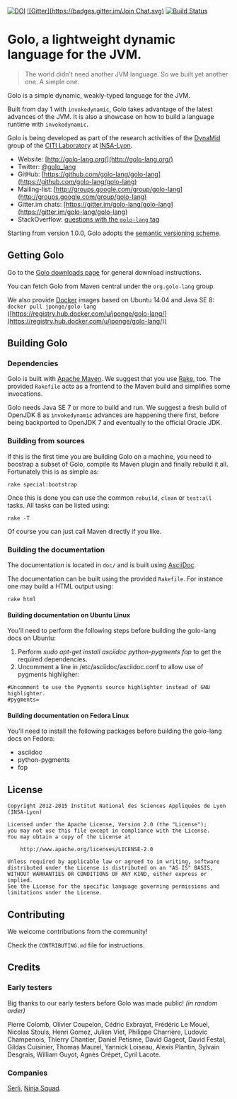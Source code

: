 [![DOI](https://zenodo.org/badge/doi/10.5281/zenodo.14095.svg)](http://dx.doi.org/10.5281/zenodo.14095)
[![Gitter](https://badges.gitter.im/Join Chat.svg)](https://gitter.im/golo-lang/golo-lang?utm_source=badge&utm_medium=badge&utm_campaign=pr-badge&utm_content=badge)
[![Build Status](https://travis-ci.org/golo-lang/golo-lang.svg?branch=master)](https://travis-ci.org/golo-lang/golo-lang)

# Golo, a lightweight dynamic language for the JVM.

> The world didn't need another JVM language.
> So we built yet another one.  A simple one.

Golo is a simple dynamic, weakly-typed language for the JVM.

Built from day 1 with `invokedynamic`, Golo takes advantage of the latest advances of
the JVM. It is also a showcase on how to build a language runtime with `invokedynamic`.

Golo is being developed as part of the research activities of the
[DynaMid](http://dynamid.citi-lab.fr/) group of the
[CITI Laboratory](http://www.citi-lab.fr/) at
[INSA-Lyon](http://www.insa-lyon.fr/).

* Website: [http://golo-lang.org/](http://golo-lang.org/)
* Twitter: [@golo_lang](https://twitter.com/golo_lang)
* GitHub: [https://github.com/golo-lang/golo-lang](https://github.com/golo-lang/golo-lang)
* Mailing-list: [http://groups.google.com/group/golo-lang](http://groups.google.com/group/golo-lang)
* Gitter.im chats: [https://gitter.im/golo-lang/golo-lang](https://gitter.im/golo-lang/golo-lang)
* StackOverflow: [questions with the `golo-lang` tag](http://stackoverflow.com/questions/tagged/golo-lang)

Starting from version 1.0.0, Golo adopts the [semantic versioning scheme](http://semver.org).

## Getting Golo

Go to the [Golo downloads page](http://golo-lang.org/download/) for general download instructions.

You can fetch Golo from Maven central under the `org.golo-lang` group.

We also provide [Docker](http://docker.com/) images based on Ubuntu 14.04 and Java SE 8:
`docker pull jponge/golo-lang` ([https://registry.hub.docker.com/u/jponge/golo-lang/](https://registry.hub.docker.com/u/jponge/golo-lang/))

## Building Golo

### Dependencies

Golo is built with [Apache Maven](http://maven.apache.org/). We suggest that you use
[Rake](http://rake.rubyforge.org), too. The provided `Rakefile` acts as a frontend
to the Maven build and simplifies some invocations.

Golo needs Java SE 7 or more to build and run. We suggest a fresh build of OpenJDK 8 as
`invokedynamic` advances are happening there first, before being backported to OpenJDK 7
and eventually to the official Oracle JDK.

### Building from sources

If this is the first time you are building Golo on a machine, you need to boostrap a subset
of Golo, compile its Maven plugin and finally rebuild it all. Fortunately this is as simple
as:

    rake special:bootstrap

Once this is done you can use the common `rebuild`, `clean` or `test:all` tasks. All tasks
can be listed using:

    rake -T

Of course you can just call Maven directly if you like.

### Building the documentation

The documentation is located in `doc/` and is built using [AsciiDoc](http://asciidoc.org).

The documentation can be built using the provided `Rakefile`. For instance one may build a HTML
output using:

    rake html

#### Building documentation on Ubuntu Linux

You'll need to perform the following steps before building the golo-lang docs on Ubuntu:

1.  Perform *sudo apt-get install asciidoc python-pygments fop* to get the required dependencies.
2.  Uncomment a line in /etc/asciidoc/asciidoc.conf to allow use of pygments highligher:

```
#Uncomment to use the Pygments source highlighter instead of GNU highlighter.
#pygments=
```

#### Building documentation on Fedora Linux

You'll need to install the following packages before building the golo-lang docs on Fedora:

*  asciidoc
*  python-pygments
*  fop

## License

    Copyright 2012-2015 Institut National des Sciences Appliquées de Lyon (INSA-Lyon)

    Licensed under the Apache License, Version 2.0 (the "License");
    you may not use this file except in compliance with the License.
    You may obtain a copy of the License at

        http://www.apache.org/licenses/LICENSE-2.0

    Unless required by applicable law or agreed to in writing, software
    distributed under the License is distributed on an "AS IS" BASIS,
    WITHOUT WARRANTIES OR CONDITIONS OF ANY KIND, either express or implied.
    See the License for the specific language governing permissions and
    limitations under the License.

## Contributing

We welcome contributions from the community!

Check the `CONTRIBUTING.md` file for instructions.

## Credits

### Early testers

Big thanks to our early testers before Golo was made public! *(in random order)*

Pierre Colomb, Olivier Coupelon, Cédric Exbrayat, Frédéric Le Mouel, Nicolas Stouls,
Henri Gomez, Julien Viet, Philippe Charrière, Ludovic Champenois, Thierry Chantier,
Daniel Petisme, David Gageot, David Festal, Gildas Cuisinier, Thomas Maurel,
Yannick Loiseau, Alexis Plantin, Sylvain Desgrais, William Guyot, Agnès Crépet, Cyril Lacote.

### Companies

[Serli](http://www.serli.com/),
[Ninja Squad](http://ninja-squad.com/).
